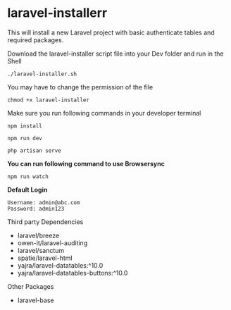 # laravel-installerr
This will install a new Laravel project with basic authenticate tables and required packages.

Download the laravel-installer script file into your Dev folder and run in the Shell 
```
./laravel-installer.sh
```

You may have to change the permission of the file 
```
chmod +x laravel-installer
```
Make sure you run following commands in your developer terminal
```
npm install
```
```
npm run dev
```
```
php artisan serve
```

**You can run following command to use Browsersync**
```
npm run watch
```

**Default Login**
```
Username: admin@abc.com
Password: admin123
```

Third party Dependencies
  - laravel/breeze
  - owen-it/laravel-auditing
  - laravel/sanctum
  - spatie/laravel-html
  - yajra/laravel-datatables:^10.0
  - yajra/laravel-datatables-buttons:^10.0

Other Packages
  - laravel-base

